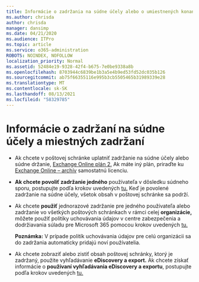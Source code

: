 ```yaml
---
title: Informácie o zadržania na súdne účely alebo o umiestnených konaniach
ms.author: chrisda
author: chrisda
manager: dansimp
ms.date: 04/21/2020
ms.audience: ITPro
ms.topic: article
ms.service: o365-administration
ROBOTS: NOINDEX, NOFOLLOW
localization_priority: Normal
ms.assetid: 52484e19-9328-42f4-b675-7e0be9338a8b
ms.openlocfilehash: 8703944c6839be1b3a5e4b9ed53fd52dc035b126
ms.sourcegitcommit: ab75f66355116e995b3cb5505465b31989339e28
ms.translationtype: MT
ms.contentlocale: sk-SK
ms.lasthandoff: 08/13/2021
ms.locfileid: "58329785"
---
```

# <a name="about-litigation-holds-and-in-place-holds"></a>Informácie o zadržaní na súdne účely a miestných zadržaní

- Ak chcete v poštovej schránke uplatniť zadržanie na súdne účely alebo súdne držanie, [Exchange Online plán 2.](https://docs.microsoft.com/office365/servicedescriptions/office-365-platform-service-description/office-365-plan-options) Ak máte iný plán, priraďte ku [Exchange Online – archív](https://docs.microsoft.com/office365/servicedescriptions/exchange-online-archiving-service-description/exchange-online-archiving-service-description) samostatnú licenciu. 
    
- **Ak chcete povoliť zadržanie jedného** používateľa v dôsledku súdneho sporu, postupujte podľa krokov uvedených [tu.](https://docs.microsoft.com/microsoft-365/compliance/create-a-litigation-hold?view=o365-worldwide#place-a-mailbox-on-litigation-hold) Keď je povolené zadržanie na súdne účely, všetok obsah v poštovej schránke sa podrží.
    
- Ak chcete **použiť** jednorazové zadržanie pre jedného používateľa alebo zadržanie vo všetkých poštových schránkach v rámci celej **organizácie,** môžete použiť politiky uchovávania údajov v centre zabezpečenia a dodržiavania súladu pre Microsoft 365 pomocou krokov uvedených [tu.](https://docs.microsoft.com/microsoft-365/compliance/retention-policies)
    
    **Poznámka:** V prípade politík uchovávania údajov pre celú organizácii sa do zadržania automaticky pridajú noví používatelia. 
  
- Ak chcete zobraziť alebo zistiť obsah poštovej schránky, ktorý je zadržaný, použite vyhľadávanie **eDiscovery a export.** Ak chcete získať informácie o **používaní vyhľadávania eDiscovery a exportu**, postupujte podľa krokov uvedených [tu.](https://docs.microsoft.com/microsoft-365/compliance/export-search-results)
    


